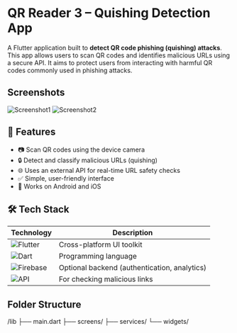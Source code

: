 # QR Reader 3 – Quishing Detection App

A Flutter application built to **detect QR code phishing (quishing) attacks**. This app allows users to scan QR codes and identifies malicious URLs using a secure API. It aims to protect users from interacting with harmful QR codes commonly used in phishing attacks.

## Screenshots

![Screenshot1](D:\images\qr3.jpg)
![Screenshot2](D:\images\url3.jpg)


## 🚀 Features

- 📷 Scan QR codes using the device camera
- 🔒 Detect and classify malicious URLs (quishing)
- 🌐 Uses an external API for real-time URL safety checks
- ✅ Simple, user-friendly interface
- 📱 Works on Android and iOS

## 🛠️ Tech Stack

| Technology | Description |
|-----------|-------------|
| ![Flutter](https://img.shields.io/badge/Flutter-%2302569B.svg?style=plastic&logo=Flutter&logoColor=white) | Cross-platform UI toolkit |
| ![Dart](https://img.shields.io/badge/Dart-%230175C2.svg?style=plastic&logo=dart&logoColor=white) | Programming language |
| ![Firebase](https://img.shields.io/badge/firebase-%23039BE5.svg?style=plastic&logo=firebase) | Optional backend (authentication, analytics) |
| ![API](https://img.shields.io/badge/API-URL_Security_Check-orange?style=plastic) | For checking malicious links |


## Folder Structure

/lib
  ├── main.dart
  ├── screens/
  ├── services/
  └── widgets/
